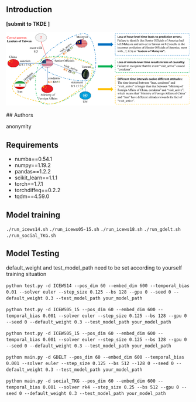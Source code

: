 
## Introduction
**[submit to TKDE ]** 

<p align="center">
<img src="./intro.pdf" width="800">
</p>
## Authors

anonymity

## Requirements
- numba==0.54.1
- numpy==1.19.2
- pandas==1.2.2
- scikit_learn==1.1.1
- torch==1.7.1
- torchdiffeq==0.2.2
- tqdm==4.59.0

## Model training
 ```./run_icews14.sh```
 ```./run_icews05-15.sh```
  ```./run_icews18.sh```
 ```./run_gdelt.sh```
 ```./run_social_TKG.sh```

## Model Testing

default_weight and test_model_path need to be set according to yourself training situation

```python test.py -d ICEWS14 --pos_dim 60 --embed_dim 600 --temporal_bias 0.01 --solver euler --step_size 0.125 --bs 128 --gpu 0 --seed 0 --default_weight 0.3 --test_model_path your_model_path```

```python test.py -d ICEWS05_15 --pos_dim 60 --embed_dim 600 --temporal_bias 0.001 --solver euler --step_size 0.125 --bs 128 --gpu 0 --seed 0 --default_weight 0.3 --test_model_path your_model_path```

```python test.py -d ICEWS05_15 --pos_dim 60 --embed_dim 600 --temporal_bias 0.001 --solver euler --step_size 0.125 --bs 128 --gpu 0 --seed 0 --default_weight 0.3 --test_model_path your_model_path```

```python main.py -d GDELT --pos_dim 60 --embed_dim 600 --temporal_bias 0.001 --solver euler --step_size 0.125 --bs 512 --128 0 --seed 0 --default_weight 0.3 --test_model_path your_model_path```

```python main.py -d social_TKG --pos_dim 60 --embed_dim 600 --temporal_bias 0.001 --solver rk4 --step_size 0.25 --bs 512 --gpu 0 --seed 0 --default_weight 0.3 --test_model_path your_model_path```

